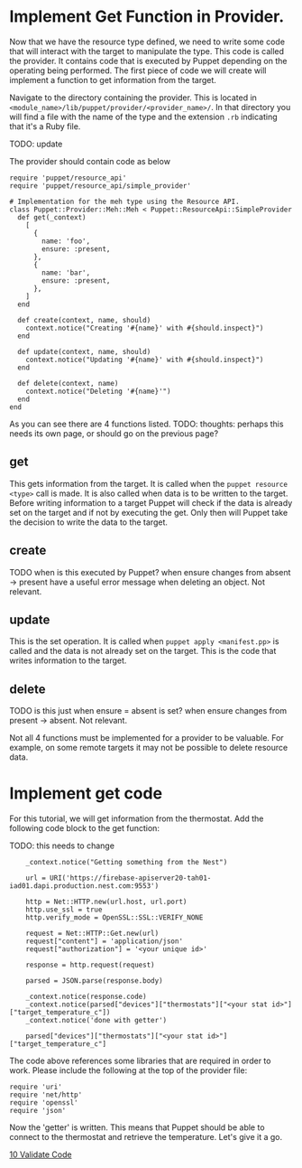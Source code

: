 # Implement Get Function in Provider.

Now that we have the resource type defined, we need to write some code that will interact with the target to manipulate the type. This code is called the provider. It contains code that is executed by Puppet depending on the operating being performed. The first piece of code we will create will implement a function to get information from the target.

Navigate to the directory containing the provider. This is located in ```<module_name>/lib/puppet/provider/<provider_name>/```. In that directory you will find a file with the name of the type and the extension ```.rb``` indicating that it's a Ruby file.

TODO: update 

The provider should contain code as below

```
require 'puppet/resource_api'
require 'puppet/resource_api/simple_provider'

# Implementation for the meh type using the Resource API.
class Puppet::Provider::Meh::Meh < Puppet::ResourceApi::SimpleProvider
  def get(_context)
    [
      {
        name: 'foo',
        ensure: :present,
      },
      {
        name: 'bar',
        ensure: :present,
      },
    ]
  end

  def create(context, name, should)
    context.notice("Creating '#{name}' with #{should.inspect}")
  end

  def update(context, name, should)
    context.notice("Updating '#{name}' with #{should.inspect}")
  end

  def delete(context, name)
    context.notice("Deleting '#{name}'")
  end
end
```

As you can see there are 4 functions listed. TODO: thoughts: perhaps this needs its own page, or should go on the previous page?

## get
This gets information from the target. It is called when the ```puppet resource <type>``` call is made. It is also called when data is to be written to the target. Before writing information to a target Puppet will check if the data is already set on the target and if not by executing the get. Only then will Puppet take the decision to write the data to the target.

## create
TODO when is this executed by Puppet?
when ensure changes from absent -> present
have a useful error message when deleting an object. Not relevant.

## update
This is the set operation. It is called when ```puppet apply <manifest.pp>``` is called and the data is not already set on the target. This is the code that writes information to the target.

## delete
TODO is this just when ensure = absent is set?
when ensure changes from present -> absent. Not relevant.

Not all 4 functions must be implemented for a provider to be valuable. For example, on some remote targets it may not be possible to delete resource data.

# Implement get code
For this tutorial, we will get information from the thermostat. Add the following code block to the get function:

TODO: this needs to change

```
    _context.notice("Getting something from the Nest")

    url = URI('https://firebase-apiserver20-tah01-iad01.dapi.production.nest.com:9553')

    http = Net::HTTP.new(url.host, url.port)
    http.use_ssl = true
    http.verify_mode = OpenSSL::SSL::VERIFY_NONE

    request = Net::HTTP::Get.new(url)
    request["content"] = 'application/json'
    request["authorization"] = '<your unique id>'

    response = http.request(request)

    parsed = JSON.parse(response.body)

    _context.notice(response.code)
    _context.notice(parsed["devices"]["thermostats"]["<your stat id>"]["target_temperature_c"])
    _context.notice('done with getter')
    
    parsed["devices"]["thermostats"]["<your stat id>"]["target_temperature_c"]
```

The code above references some libraries that are required in order to work. Please include the following at the top of the provider file:

```
require 'uri'
require 'net/http'
require 'openssl'
require 'json'
```

Now the 'getter' is written. This means that Puppet should be able to connect to the thermostat and retrieve the temperature. Let's give it a go.

[10 Validate Code](../10-validate-code)
